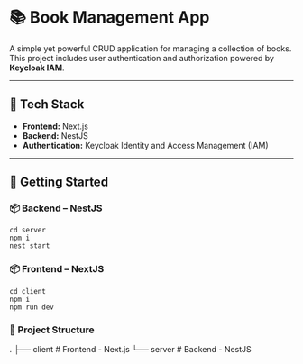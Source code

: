 # 📚 Book Management App

A simple yet powerful CRUD application for managing a collection of books. This project includes user authentication and authorization powered by **Keycloak IAM**.

---

## 🔧 Tech Stack

- **Frontend:** Next.js  
- **Backend:** NestJS  
- **Authentication:** Keycloak Identity and Access Management (IAM)

---

## 🚀 Getting Started

### 📦 Backend – NestJS
   ```
   cd server
   npm i
   nest start
   ```

### 📦 Frontend – NextJS
   ```
   cd client
   npm i
   npm run dev
   ```
### 📁 Project Structure
.
├── client   # Frontend - Next.js
└── server   # Backend - NestJS
